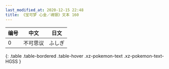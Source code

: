 ```yaml
---
last_modified_at: 2020-12-15 22:48
title: 《宝可梦 心金／魂银》文本 160
---
```

| 编号 | 中文 | 日文 |
| ---- | ---- | ---- |
| 0 | 不可思议 | ふしぎ |
{: .table .table-bordered .table-hover .xz-pokemon-text .xz-pokemon-text-HGSS }
